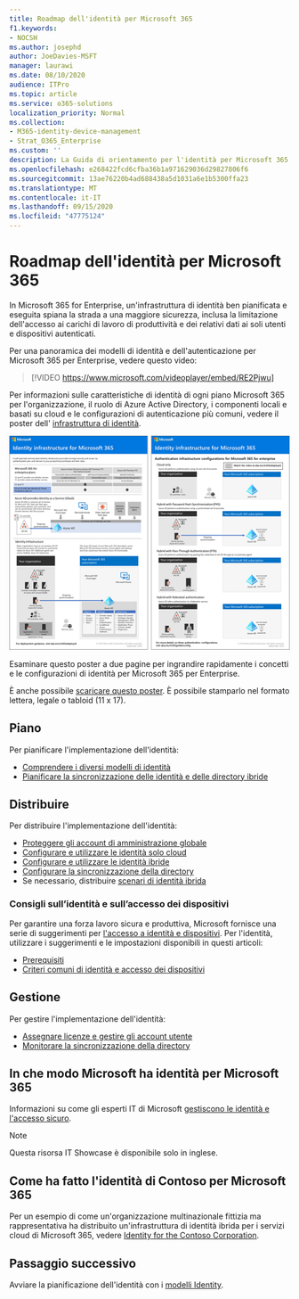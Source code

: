 ```yaml
---
title: Roadmap dell'identità per Microsoft 365
f1.keywords:
- NOCSH
ms.author: josephd
author: JoeDavies-MSFT
manager: laurawi
ms.date: 08/10/2020
audience: ITPro
ms.topic: article
ms.service: o365-solutions
localization_priority: Normal
ms.collection:
- M365-identity-device-management
- Strat_O365_Enterprise
ms.custom: ''
description: La Guida di orientamento per l'identità per Microsoft 365.
ms.openlocfilehash: e268422fcd6cfba36b1a971629036d29827806f6
ms.sourcegitcommit: 13ae76220b4ad688438a5d1031a6e1b5300ffa23
ms.translationtype: MT
ms.contentlocale: it-IT
ms.lasthandoff: 09/15/2020
ms.locfileid: "47775124"
---
```

# <a name="identity-roadmap-for-microsoft-365"></a>Roadmap dell'identità per Microsoft 365

In Microsoft 365 for Enterprise, un'infrastruttura di identità ben pianificata e eseguita spiana la strada a una maggiore sicurezza, inclusa la limitazione dell'accesso ai carichi di lavoro di produttività e dei relativi dati ai soli utenti e dispositivi autenticati.

Per una panoramica dei modelli di identità e dell'autenticazione per Microsoft 365 per Enterprise, vedere questo video:

<p> </p>

> [!VIDEO https://www.microsoft.com/videoplayer/embed/RE2Pjwu]

Per informazioni sulle caratteristiche di identità di ogni piano Microsoft 365 per l'organizzazione, il ruolo di Azure Active Directory, i componenti locali e basati su cloud e le configurazioni di autenticazione più comuni, vedere il poster dell' [infrastruttura di identità](../downloads/m365e-identity-infra.pdf).

[![Poster dell'infrastruttura di gestione delle identità](../downloads/m365e-identity-infra.png)](../downloads/m365e-identity-infra.pdf)

Esaminare questo poster a due pagine per ingrandire rapidamente i concetti e le configurazioni di identità per Microsoft 365 per Enterprise.

È anche possibile [scaricare questo poster](https://github.com/MicrosoftDocs/microsoft-365-docs/raw/public/microsoft-365/downloads/m365e-identity-infra.pdf). È possibile stamparlo nel formato lettera, legale o tabloid (11 x 17).

## <a name="plan"></a>Piano

Per pianificare l'implementazione dell'identità:

- [Comprendere i diversi modelli di identità](about-microsoft-365-identity.md)
- [Pianificare la sincronizzazione delle identità e delle directory ibride](plan-for-directory-synchronization.md)

## <a name="deploy"></a>Distribuire

Per distribuire l'implementazione dell'identità:

- [Proteggere gli account di amministrazione globale](protect-your-global-administrator-accounts.md)
- [Configurare e utilizzare le identità solo cloud](cloud-only-identities.md)
- [Configurare e utilizzare le identità ibride](prepare-for-directory-synchronization.md)
- [Configurare la sincronizzazione della directory](set-up-directory-synchronization.md)
- Se necessario, distribuire [scenari di identità ibrida](hybrid-solutions.md)

### <a name="identity-and-device-access-recommendations"></a>Consigli sull’identità e sull’accesso dei dispositivi

Per garantire una forza lavoro sicura e produttiva, Microsoft fornisce una serie di suggerimenti per [l'accesso a identità e dispositivi](microsoft-365-policies-configurations.md). Per l'identità, utilizzare i suggerimenti e le impostazioni disponibili in questi articoli:

- [Prerequisiti](identity-access-prerequisites.md)
- [Criteri comuni di identità e accesso dei dispositivi](identity-access-policies.md)

## <a name="manage"></a>Gestione

Per gestire l'implementazione dell'identità:

- [Assegnare licenze e gestire gli account utente](assign-licenses-to-user-accounts.md)
- [Monitorare la sincronizzazione della directory](view-directory-synchronization-status.md)

## <a name="how-microsoft-does-identity-for-microsoft-365"></a>In che modo Microsoft ha identità per Microsoft 365

Informazioni su come gli esperti IT di Microsoft [gestiscono le identità e l'accesso sicuro](https://www.microsoft.com/en-us/itshowcase/managing-user-identities-and-secure-access-at-microsoft).

>[!Note]
>Questa risorsa IT Showcase è disponibile solo in inglese.
>

## <a name="how-contoso-did-identity-for-microsoft-365"></a>Come ha fatto l'identità di Contoso per Microsoft 365

Per un esempio di come un'organizzazione multinazionale fittizia ma rappresentativa ha distribuito un'infrastruttura di identità ibrida per i servizi cloud di Microsoft 365, vedere [Identity for the Contoso Corporation](contoso-identity.md).

## <a name="next-step"></a>Passaggio successivo

Avviare la pianificazione dell'identità con i [modelli Identity](about-microsoft-365-identity.md).
